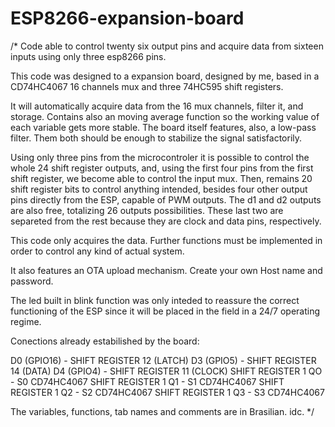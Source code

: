 # ESP8266-expansion-board
/*
Code able to control twenty six output pins and acquire data from sixteen inputs using only three esp8266 pins.

This code was designed to a expansion board, designed by me, based in a CD74HC4067 16 channels mux and three 74HC595 shift registers.

It will automatically acquire data from the 16 mux channels, filter it, and storage. Contains also an moving average function so the working value of each variable gets more stable. The board itself features, also, a low-pass filter. Them both should be enough to stabilize the signal satisfactorily.

Using only three pins from the microcontroler it is possible to control the whole 24 shift register outputs, and, using the first four pins from the first shift register, we become able to control the input mux. Then, remains 20 shift register bits to control anything intended, besides four other output pins directly from the ESP, capable of PWM outputs. The d1 and d2 outputs are also free, totalizing 26 outputs possibilities. These last two are separeted from the rest because they are clock and data pins, respectively.

This code only acquires the data. Further functions must be implemented in order to control any kind of actual system.

It also features an OTA upload mechanism. Create your own Host name and password.

The led built in blink function was only inteded to reassure the correct functioning of the ESP since it will be placed in the field in a 24/7 operating regime.

Conections already estabilished by the board:

D0 (GPIO16) - SHIFT REGISTER 12 (LATCH)
D3 (GPIO5)  - SHIFT REGISTER 14 (DATA)
D4 (GPIO4)  - SHIFT REGISTER 11 (CLOCK)
SHIFT REGISTER 1 QO - S0 CD74HC4067
SHIFT REGISTER 1 Q1 - S1 CD74HC4067
SHIFT REGISTER 1 Q2 - S2 CD74HC4067
SHIFT REGISTER 1 Q3 - S3 CD74HC4067

The variables, functions, tab names and comments are in Brasilian. idc.
*/
